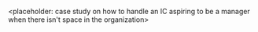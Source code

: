 <placeholder: case study on how to handle an IC aspiring to be a manager when there isn't space in the organization>
